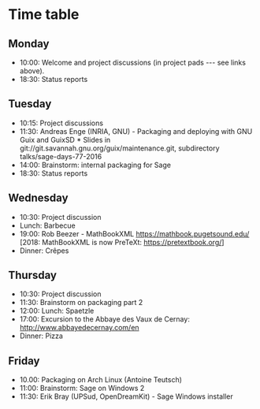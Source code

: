 

# Time table


## Monday

* 10:00: Welcome and project discussions (in project pads --- see links above). 
* 18:30: Status reports 

## Tuesday

* 10:15: Project discussions 
* 11:30: Andreas Enge (INRIA, GNU) - Packaging and deploying with GNU Guix and GuixSD 
      * Slides in git://git.savannah.gnu.org/guix/maintenance.git, subdirectory talks/sage-days-77-2016 
* 14:00: Brainstorm: internal packaging for Sage 
* 18:30: Status reports 

## Wednesday

* 10:30: Project discussion 
* Lunch: Barbecue 
* 19:00: Rob Beezer - MathBookXML <a href="https://mathbook.pugetsound.edu/">https://mathbook.pugetsound.edu/</a> [2018: MathBookXML is now PreTeXt: <a href="https://pretextbook.org/">https://pretextbook.org/</a>] 
* Dinner: Crêpes 

## Thursday

* 10:30: Project discussion 
* 11:30: Brainstorm on packaging part 2 
* 12:00: Lunch: Spaetzle 
* 17:00: Excursion to the Abbaye des Vaux de Cernay:  <a href="http://www.abbayedecernay.com/en">http://www.abbayedecernay.com/en</a> 
* Dinner: Pizza 

## Friday

* 10.00: Packaging on Arch Linux (Antoine Teutsch) 
* 11:00: Brainstorm: Sage on Windows 2 
* 11:30: Erik Bray (UPSud, OpenDreamKit) - Sage Windows installer 